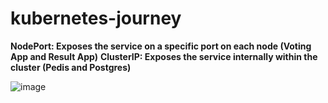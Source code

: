 # kubernetes-journey

**NodePort: Exposes the service on a specific port on each node (Voting App and Result App)**
**ClusterIP: Exposes the service internally within the cluster (Pedis and Postgres)**

![image](https://github.com/user-attachments/assets/27822b29-fffd-4452-a9bd-4eae5643421a)

